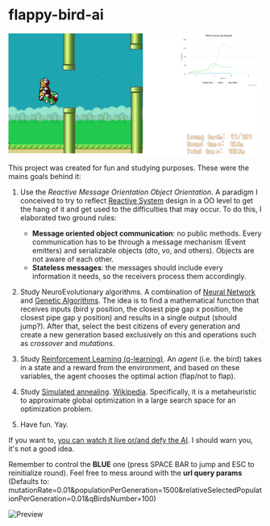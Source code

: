 # flappy-bird-ai

![screenshot](./screenshot.png)

This project was created for fun and studying purposes.
These were the mains goals behind it:

1. Use the _Reactive Message Orientation Object Orientation_. A paradigm I conceived to try to reflect [Reactive System](https://www.reactivemanifesto.org/) design in a OO level to get the hang of it and get used to the difficulties that may occur.
    To do this, I elaborated two ground rules:

    - __Message oriented object communication__: no public methods. Every communication has to be through a message mechanism (Event emitters) and serializable objects (dto, vo, and others). Objects are not aware of each other.
    - __Stateless messages__: the messages should include every information it needs, so the receivers process them accordingly.

1. Study NeuroEvolutionary algorithms. A combination of [Neural Network](./src/ai/neural-network.ts) and [Genetic Algorithms](./src/ai/genetic-algorithm.ts). The idea is to find a mathematical function that receives inputs (bird y position, the closest pipe gap x position, the closest pipe gap y position) and results in a single output (should jump?). After that, select the best citizens of every generation and create a new generation based exclusively on this and operations such as _crossover_ and _mutations_.

1. Study [Reinforcement Learning (q-learning)](./src/actors/birds/bird-q.ts). An _agent_ (i.e. the bird) takes in a state and a reward from the environment, and based on these variables, the agent chooses the optimal action (flap/not to flap).

1. Study [Simulated annealing](./src/ai/simulated-annealing-algorithm.ts). [Wikipedia](https://en.wikipedia.org/wiki/Simulated_annealing). Specifically, it is a metaheuristic to approximate global optimization in a large search space for an optimization problem.

1. Have fun. Yay.

If you want to, [you can watch it live or/and defy the AI](https://virgs.github.io/flappy-bird-ai?mutationRate=0.01&populationPerGeneration=1500&relativeSelectedPopulationPerGeneration=0.01&qBirdsNumber=100). I should warn you, it's not a good idea.

Remember to control the __BLUE__ one (press SPACE BAR to jump and ESC to reinitialize round). Feel free to mess around with the __url query params__ (Defaults to: mutationRate=0.01&populationPerGeneration=1500&relativeSelectedPopulationPerGeneration=0.01&qBirdsNumber=100)

![Preview](./preview.gif)
